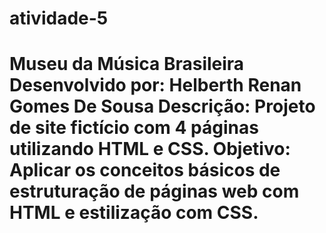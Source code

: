 # atividade-5

# Museu da Música Brasileira Desenvolvido por: Helberth Renan Gomes De Sousa            Descrição: Projeto de site fictício com 4 páginas utilizando HTML e CSS.   Objetivo: Aplicar os conceitos básicos de estruturação de páginas web com HTML e estilização com CSS.

